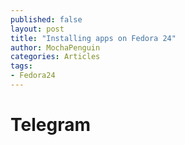 ```yaml
---
published: false
layout: post
title: "Installing apps on Fedora 24"
author: MochaPenguin
categories: Articles
tags:
- Fedora24
---
```


# Telegram
